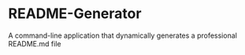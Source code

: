 # README-Generator
A command-line application that dynamically generates a professional README.md file
